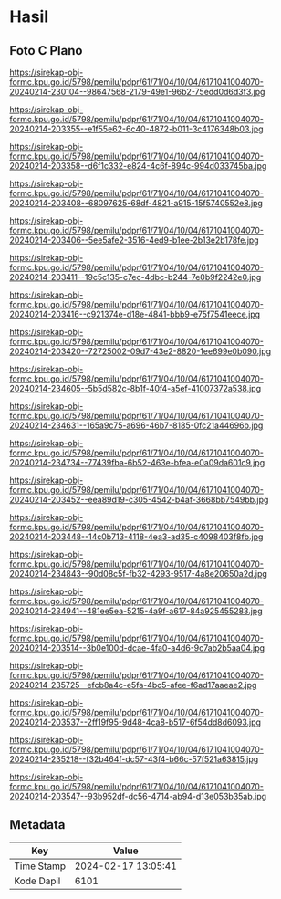 # Hasil

## Foto C Plano

https://sirekap-obj-formc.kpu.go.id/5798/pemilu/pdpr/61/71/04/10/04/6171041004070-20240214-230104--98647568-2179-49e1-96b2-75edd0d6d3f3.jpg

https://sirekap-obj-formc.kpu.go.id/5798/pemilu/pdpr/61/71/04/10/04/6171041004070-20240214-203355--e1f55e62-6c40-4872-b011-3c4176348b03.jpg

https://sirekap-obj-formc.kpu.go.id/5798/pemilu/pdpr/61/71/04/10/04/6171041004070-20240214-203358--d6f1c332-e824-4c6f-894c-994d033745ba.jpg

https://sirekap-obj-formc.kpu.go.id/5798/pemilu/pdpr/61/71/04/10/04/6171041004070-20240214-203408--68097625-68df-4821-a915-15f5740552e8.jpg

https://sirekap-obj-formc.kpu.go.id/5798/pemilu/pdpr/61/71/04/10/04/6171041004070-20240214-203406--5ee5afe2-3516-4ed9-b1ee-2b13e2b178fe.jpg

https://sirekap-obj-formc.kpu.go.id/5798/pemilu/pdpr/61/71/04/10/04/6171041004070-20240214-203411--19c5c135-c7ec-4dbc-b244-7e0b9f2242e0.jpg

https://sirekap-obj-formc.kpu.go.id/5798/pemilu/pdpr/61/71/04/10/04/6171041004070-20240214-203416--c921374e-d18e-4841-bbb9-e75f7541eece.jpg

https://sirekap-obj-formc.kpu.go.id/5798/pemilu/pdpr/61/71/04/10/04/6171041004070-20240214-203420--72725002-09d7-43e2-8820-1ee699e0b090.jpg

https://sirekap-obj-formc.kpu.go.id/5798/pemilu/pdpr/61/71/04/10/04/6171041004070-20240214-234605--5b5d582c-8b1f-40f4-a5ef-41007372a538.jpg

https://sirekap-obj-formc.kpu.go.id/5798/pemilu/pdpr/61/71/04/10/04/6171041004070-20240214-234631--165a9c75-a696-46b7-8185-0fc21a44696b.jpg

https://sirekap-obj-formc.kpu.go.id/5798/pemilu/pdpr/61/71/04/10/04/6171041004070-20240214-234734--77439fba-6b52-463e-bfea-e0a09da601c9.jpg

https://sirekap-obj-formc.kpu.go.id/5798/pemilu/pdpr/61/71/04/10/04/6171041004070-20240214-203452--eea89d19-c305-4542-b4af-3668bb7549bb.jpg

https://sirekap-obj-formc.kpu.go.id/5798/pemilu/pdpr/61/71/04/10/04/6171041004070-20240214-203448--14c0b713-4118-4ea3-ad35-c4098403f8fb.jpg

https://sirekap-obj-formc.kpu.go.id/5798/pemilu/pdpr/61/71/04/10/04/6171041004070-20240214-234843--90d08c5f-fb32-4293-9517-4a8e20650a2d.jpg

https://sirekap-obj-formc.kpu.go.id/5798/pemilu/pdpr/61/71/04/10/04/6171041004070-20240214-234941--481ee5ea-5215-4a9f-a617-84a925455283.jpg

https://sirekap-obj-formc.kpu.go.id/5798/pemilu/pdpr/61/71/04/10/04/6171041004070-20240214-203514--3b0e100d-dcae-4fa0-a4d6-9c7ab2b5aa04.jpg

https://sirekap-obj-formc.kpu.go.id/5798/pemilu/pdpr/61/71/04/10/04/6171041004070-20240214-235725--efcb8a4c-e5fa-4bc5-afee-f6ad17aaeae2.jpg

https://sirekap-obj-formc.kpu.go.id/5798/pemilu/pdpr/61/71/04/10/04/6171041004070-20240214-203537--2ff19f95-9d48-4ca8-b517-6f54dd8d6093.jpg

https://sirekap-obj-formc.kpu.go.id/5798/pemilu/pdpr/61/71/04/10/04/6171041004070-20240214-235218--f32b464f-dc57-43f4-b66c-57f521a63815.jpg

https://sirekap-obj-formc.kpu.go.id/5798/pemilu/pdpr/61/71/04/10/04/6171041004070-20240214-203547--93b952df-dc56-4714-ab94-d13e053b35ab.jpg


## Metadata

| Key        | Value               |
| ---------- | ------------------- |
| Time Stamp | 2024-02-17 13:05:41 |
| Kode Dapil | 6101                |



